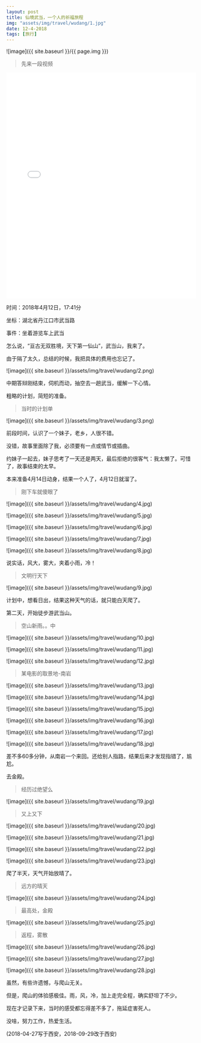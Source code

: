 ```yaml
---
layout: post
title: 仙境武当，一个人的祈福旅程
img: "assets/img/travel/wudang/1.jpg"
date: 12-4-2018
tags: [旅行]
---
```


![image]({{ site.baseurl }}/{{ page.img }})

> 先来一段视频

<iframe width="100%" height="600" src="{{ site.baseurl }}/assets/img/travel/wudang/1.mp4" frameborder="0" allowfullscreen></iframe>

时间：2018年4月12日，17:41分

坐标：湖北省丹江口市武当路

事件：坐着游览车上武当

怎么说，“亘古无双胜境，天下第一仙山”，武当山，我来了。

由于隔了太久，总结的时候，我把具体的费用也忘记了。

![image]({{ site.baseurl }}/assets/img/travel/wudang/2.png)

中期答辩刚结束，伺机而动，抽空去一趟武当，缓解一下心情。

粗略的计划，简短的准备。

> 当时的计划单

![image]({{ site.baseurl }}/assets/img/travel/wudang/3.png)

前段时间，认识了一个妹子，老乡，人很不错。

没错，故事里面除了我，必须要有一点或情节或插曲。

约妹子一起去，妹子思考了一天还是两天，最后拒绝的很客气：我太懒了。可惜了，故事结束的太早。

本来准备4月14日动身，结果一个人了，4月12日就溜了。

> 刚下车就傻眼了

![image]({{ site.baseurl }}/assets/img/travel/wudang/4.jpg)

![image]({{ site.baseurl }}/assets/img/travel/wudang/5.jpg)

![image]({{ site.baseurl }}/assets/img/travel/wudang/6.jpg)

![image]({{ site.baseurl }}/assets/img/travel/wudang/7.jpg)

![image]({{ site.baseurl }}/assets/img/travel/wudang/8.jpg)

说实话，风大，雾大，夹着小雨，冷！

> 文明行天下

![image]({{ site.baseurl }}/assets/img/travel/wudang/9.jpg)

计划中，想看日出，结果这种天气的话，就只能白天爬了。

第二天，开始徒步游武当山。

> 空山新雨。。中

![image]({{ site.baseurl }}/assets/img/travel/wudang/10.jpg)

![image]({{ site.baseurl }}/assets/img/travel/wudang/11.jpg)

![image]({{ site.baseurl }}/assets/img/travel/wudang/12.jpg)

> 某电影的取景地-南岩

![image]({{ site.baseurl }}/assets/img/travel/wudang/13.jpg)

![image]({{ site.baseurl }}/assets/img/travel/wudang/14.jpg)

![image]({{ site.baseurl }}/assets/img/travel/wudang/15.jpg)

![image]({{ site.baseurl }}/assets/img/travel/wudang/16.jpg)

![image]({{ site.baseurl }}/assets/img/travel/wudang/17.jpg)

![image]({{ site.baseurl }}/assets/img/travel/wudang/18.jpg)

差不多60多分钟，从南岩一个来回。还给别人指路，结果后来才发现指错了，尴尬。

去金殿。

> 经历过绝望么

![image]({{ site.baseurl }}/assets/img/travel/wudang/19.jpg)

> 又上又下

![image]({{ site.baseurl }}/assets/img/travel/wudang/20.jpg)

![image]({{ site.baseurl }}/assets/img/travel/wudang/21.jpg)

![image]({{ site.baseurl }}/assets/img/travel/wudang/22.jpg)

![image]({{ site.baseurl }}/assets/img/travel/wudang/23.jpg)

爬了半天，天气开始放晴了。

> 远方的晴天

![image]({{ site.baseurl }}/assets/img/travel/wudang/24.jpg)

> 最高处，金殿

![image]({{ site.baseurl }}/assets/img/travel/wudang/25.jpg)

> 返程，雾散

![image]({{ site.baseurl }}/assets/img/travel/wudang/26.jpg)

![image]({{ site.baseurl }}/assets/img/travel/wudang/27.jpg)

![image]({{ site.baseurl }}/assets/img/travel/wudang/28.jpg)

虽然，有些许遗憾，与爬山无关。

但是，爬山的体验感极佳。雨，风，冷，加上走完全程，确实舒坦了不少。

现在才记录下来，当时的感受都忘得差不多了，拖延症害死人。

没啥，努力工作，热爱生活。

(2018-04-27写于西安，2018-09-29改于西安)






